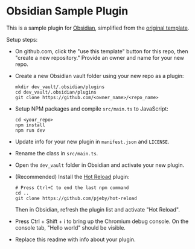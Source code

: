 # Obsidian Sample Plugin

This is a sample plugin for [Obsidian](https://obsidian.md), simplified from the
[original template](https://github.com/obsidianmd/obsidian-sample-plugin).

Setup steps:

- On github.com, click the "use this template" button for this repo, then "create a new repository."
  Provide an owner and name for your new repo.

- Create a new Obsidian vault folder using your new repo as a plugin:

  ```
  mkdir dev_vault/.obsidian/plugins
  cd dev_vault/.obsidian/plugins
  git clone https://github.com/<owner_name>/<repo_name>
  ```

- Setup NPM packages and compile `src/main.ts` to JavaScript:

  ```
  cd <your_repo>
  npm install
  npm run dev
  ```

- Update info for your new plugin in `manifest.json` and `LICENSE`.

- Rename the class in `src/main.ts`.

- Open the `dev_vault` folder in Obsidian and activate your new plugin.

- (Recommended) Install the [Hot Reload](https://github.com/pjeby/hot-reload) plugin:
  ```
  # Press Ctrl+C to end the last npm command
  cd ..
  git clone https://github.com/pjeby/hot-reload
  ```
  Then in Obsidian, refresh the plugin list and activate "Hot Reload".

- Press Ctrl + Shift + i to bring up the Chromium debug console. On the console tab, "Hello world"
  should be visible.

- Replace this readme with info about your plugin.
